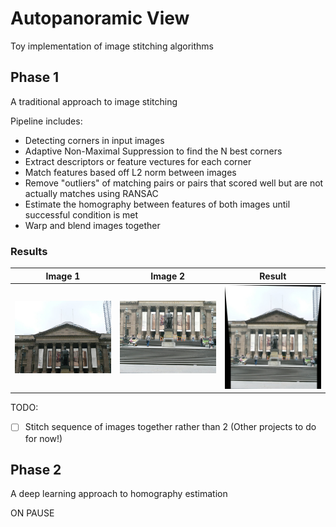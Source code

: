# Autopanoramic View

Toy implementation of image stitching algorithms

## Phase 1 

A traditional approach to image stitching

Pipeline includes:
- Detecting corners in input images
- Adaptive Non-Maximal Suppression to find the N best corners
- Extract descriptors or feature vectures for each corner
- Match features based off L2 norm between images
- Remove "outliers" of matching pairs or pairs that scored well but are not actually matches using RANSAC
- Estimate the homography between features of both images until successful condition is met
- Warp and blend images together

 ### Results
| Image 1      | Image 2       | Result
| -------------| ------------- | -------------
| <img src="Phase1/Data/Train/Set1/1.jpg" width="300"/>  | <img src="Phase1/Data/Train/Set1/2.jpg" width="300"/>  | <img src="Phase1/blended.jpg" width="300"/>

TODO:
 - [ ] Stitch sequence of images together rather than 2 (Other projects to do for now!)

## Phase 2 

A deep learning approach to homography estimation 

ON PAUSE